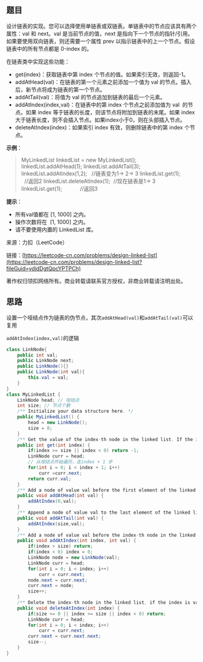 ## 题目

设计链表的实现。您可以选择使用单链表或双链表。单链表中的节点应该具有两个属性：val 和 next。val 是当前节点的值，next 是指向下一个节点的指针/引用。如果要使用双向链表，则还需要一个属性 prev 以指示链表中的上一个节点。假设链表中的所有节点都是 0-index 的。

在链表类中实现这些功能：

* get(index)：获取链表中第 index 个节点的值。如果索引无效，则返回-1。
* addAtHead(val)：在链表的第一个元素之前添加一个值为 val 的节点。插入后，新节点将成为链表的第一个节点。
* addAtTail(val)：将值为 val 的节点追加到链表的最后一个元素。
* addAtIndex(index,val)：在链表中的第 index 个节点之前添加值为 val  的节点。如果 index 等于链表的长度，则该节点将附加到链表的末尾。如果 index 大于链表长度，则不会插入节点。如果index小于0，则在头部插入节点。
* deleteAtIndex(index)：如果索引 index 有效，则删除链表中的第 index 个节点。



**示例**：

>MyLinkedList linkedList = new MyLinkedList();
>linkedList.addAtHead(1);
>linkedList.addAtTail(3);
>linkedList.addAtIndex(1,2);   //链表变为1-> 2-> 3
>linkedList.get(1);            //返回2
>linkedList.deleteAtIndex(1);  //现在链表是1-> 3
>linkedList.get(1);            //返回3

**提示**：

* 所有val值都在 [1, 1000] 之内。
* 操作次数将在  [1, 1000] 之内。
* 请不要使用内置的 LinkedList 库。

来源：力扣（LeetCode）

链接：[https://leetcode-cn.com/problems/design-linked-list](https://leetcode-cn.com/problems/design-linked-list?fileGuid=ydjdDgtQpcYPTPCh)

著作权归领扣网络所有。商业转载请联系官方授权，非商业转载请注明出处。

## 思路

设置一个哑结点作为链表的伪节点，其次`addAtHead(val)`和`addAtTail(val)`可以复用

`addAtIndex(index,val)`的逻辑

```java
class LinkNode{
    public int val;
    public LinkNode next;
    public LinkNode(){}
    public LinkNode(int val){
        this.val = val;
    }
}
class MyLinkedList {
    LinkNode head; // 哑结点
    int size; // 节点个数
    /** Initialize your data structure here. */
    public MyLinkedList() {
        head = new LinkNode();
        size = 0;
    }
    /** Get the value of the index-th node in the linked list. If the index is invalid, return -1. */
    public int get(int index) {
        if(index >= size || index < 0) return -1;
        LinkNode curr = head;
        // 从哑结点开始遍历，走index + 1 步
        for(int i = 0; i < index + 1; i++)
            curr =curr.next;
        return curr.val;
    }
    /** Add a node of value val before the first element of the linked list. After the insertion, the new node will be the first node of the linked list. */
    public void addAtHead(int val) {
        addAtIndex(0,val);
    }
    /** Append a node of value val to the last element of the linked list. */
    public void addAtTail(int val) {
        addAtIndex(size,val);
    }
    /** Add a node of value val before the index-th node in the linked list. If index equals to the length of linked list, the node will be appended to the end of linked list. If index is greater than the length, the node will not be inserted. */
    public void addAtIndex(int index, int val) {
        if(index > size) return;
        if(index < 0) index = 0;
        LinkNode node = new LinkNode(val);
        LinkNode curr = head;
        for(int i = 0; i < index; i++)
            curr = curr.next;
        node.next = curr.next;
        curr.next = node;
        size++;
    }
    /** Delete the index-th node in the linked list, if the index is valid. */
    public void deleteAtIndex(int index) {
        if(size <= 0 || index >= size || index < 0) return;
        LinkNode curr = head;
        for(int i = 0; i < index; i++)
            curr = curr.next;
        curr.next = curr.next.next;
        size--;
    }
}
```
